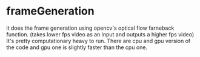 # frameGeneration
it does the frame generation using opencv's optical flow farneback function. (takes lower fps video as an input and outputs a higher fps video)
It's pretty computationary heavy to run.
There are cpu and gpu version of the code and gpu one is slightly faster than the cpu one.
